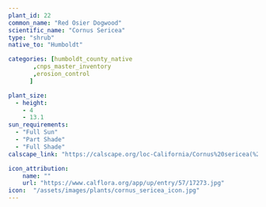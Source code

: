 ```yaml
---
plant_id: 22
common_name: "Red Osier Dogwood"
scientific_name: "Cornus Sericea"
type: "shrub"
native_to: "Humboldt"

categories: [humboldt_county_native
       ,cnps_master_inventory
       ,erosion_control
      ]

plant_size:
  - height: 
    - 4
    - 13.1
sun_requirements:
  - "Full Sun"
  - "Part Shade"
  - "Full Shade"
calscape_link: "https://calscape.org/loc-California/Cornus%20sericea(%20)"

icon_attribution: 
    name: ""
    url: "https://www.calflora.org/app/up/entry/57/17273.jpg"
icon:  "/assets/images/plants/cornus_sericea_icon.jpg"
---
```


